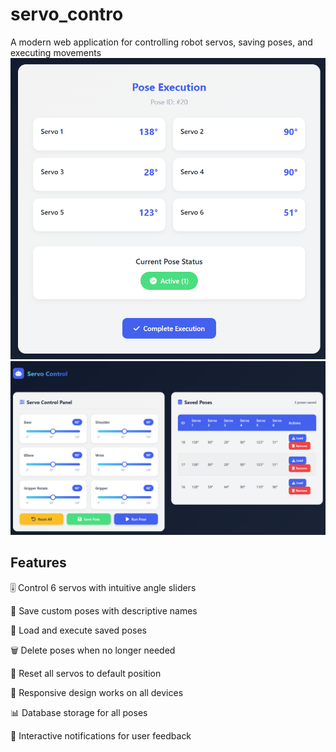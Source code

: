 # servo_contro
A modern web application for controlling robot servos, saving poses, and executing movements
![servo_control](exe_img.png) ![servo_control](control_img.png)

## Features
🎚️ Control 6 servos with intuitive angle sliders

💾 Save custom poses with descriptive names

🔄 Load and execute saved poses

🗑️ Delete poses when no longer needed

🔄 Reset all servos to default position

📱 Responsive design works on all devices

📊 Database storage for all poses

🔔 Interactive notifications for user feedback
